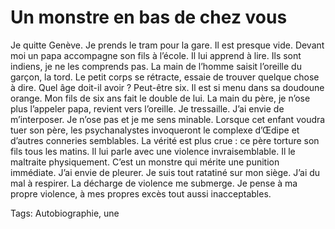 # Un monstre en bas de chez vous

Je quitte Genève. Je prends le tram pour la gare. Il est presque vide. Devant moi un papa accompagne son fils à l’école. Il lui apprend à lire. Ils sont indiens, je ne les comprends pas. La main de l’homme saisit l’oreille du garçon, la tord. Le petit corps se rétracte, essaie de trouver quelque chose à dire. Quel âge doit-il avoir ? Peut-être six. Il est si menu dans sa doudoune orange. Mon fils de six ans fait le double de lui. La main du père, je n’ose plus l’appeler papa, revient vers l’oreille. Je tressaille. J’ai envie de m’interposer. Je n’ose pas et je me sens minable. Lorsque cet enfant voudra tuer son père, les psychanalystes invoqueront le complexe d’Œdipe et d’autres conneries semblables. La vérité est plus crue : ce père torture son fils tous les matins. Il lui parle avec une violence invraisemblable. Il le maltraite physiquement. C’est un monstre qui mérite une punition immédiate. J’ai envie de pleurer. Je suis tout ratatiné sur mon siège. J’ai du mal à respirer. La décharge de violence me submerge. Je pense à ma propre violence, à mes propres excès tout aussi inacceptables.

Tags: Autobiographie, une